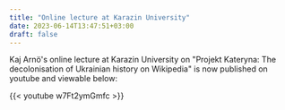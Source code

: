 ```yaml
---
title: "Online lecture at Karazin University" 
date: 2023-06-14T13:47:51+03:00
draft: false
---
```


Kaj Arnö's online lecture at Karazin University on "Projekt Kateryna: The decolonisation of Ukrainian history on Wikipedia" is now published on youtube and viewable below: 

{{< youtube w7Ft2ymGmfc >}}
